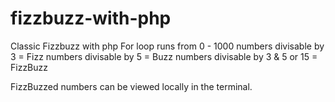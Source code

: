 # fizzbuzz-with-php

Classic Fizzbuzz with php
For loop runs from 0 - 1000
numbers divisable by 3 = Fizz
numbers divisable by 5 = Buzz
numbers divisable by 3 & 5 or 15 = FizzBuzz

FizzBuzzed numbers can be viewed locally in the terminal. 
